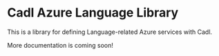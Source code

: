# Cadl Azure Language Library

This is a library for defining Language-related Azure services with Cadl.

More documentation is coming soon!
